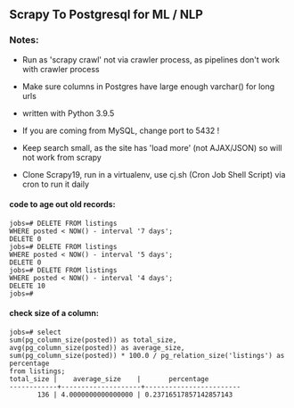## Scrapy To Postgresql for ML / NLP

### Notes:
  - Run as 'scrapy crawl' not via crawler process, as pipelines don't work with crawler process
  - Make sure columns in Postgres have large enough varchar() for long urls
  - written with Python 3.9.5
  - If you are coming from MySQL, change port to 5432 !
  - Keep search small, as the site has 'load more' (not AJAX/JSON) so will not work from scrapy

  - Clone Scrapy19, run in a virtualenv, use cj.sh (Cron Job Shell Script) via cron to run it daily

#### code to age out old records:

    jobs=# DELETE FROM listings
    WHERE posted < NOW() - interval '7 days';
    DELETE 0
    jobs=# DELETE FROM listings
    WHERE posted < NOW() - interval '5 days';
    DELETE 0
    jobs=# DELETE FROM listings
    WHERE posted < NOW() - interval '4 days';
    DELETE 10
    jobs=# 
    
#### check size of a column:

    jobs=# select
    sum(pg_column_size(posted)) as total_size,
    avg(pg_column_size(posted)) as average_size,
    sum(pg_column_size(posted)) * 100.0 / pg_relation_size('listings') as percentage
    from listings;
    total_size |    average_size    |       percentage       
    ------------+--------------------+------------------------
           136 | 4.0000000000000000 | 0.23716517857142857143


  

